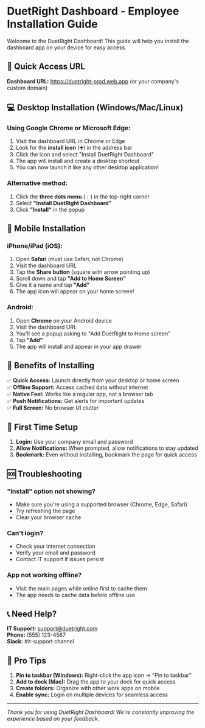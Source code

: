 # DuetRight Dashboard - Employee Installation Guide

Welcome to the DuetRight Dashboard! This guide will help you install the dashboard app on your device for easy access.

## 🚀 Quick Access URL
**Dashboard URL:** https://duetright-prod.web.app (or your company's custom domain)

## 💻 Desktop Installation (Windows/Mac/Linux)

### Using Google Chrome or Microsoft Edge:
1. Visit the dashboard URL in Chrome or Edge
2. Look for the **install icon** (➕) in the address bar
3. Click the icon and select "Install DuetRight Dashboard"
4. The app will install and create a desktop shortcut
5. You can now launch it like any other desktop application!

### Alternative method:
1. Click the **three dots menu** (⋮) in the top-right corner
2. Select **"Install DuetRight Dashboard"**
3. Click **"Install"** in the popup

## 📱 Mobile Installation

### iPhone/iPad (iOS):
1. Open **Safari** (must use Safari, not Chrome)
2. Visit the dashboard URL
3. Tap the **Share button** (square with arrow pointing up)
4. Scroll down and tap **"Add to Home Screen"**
5. Give it a name and tap **"Add"**
6. The app icon will appear on your home screen!

### Android:
1. Open **Chrome** on your Android device
2. Visit the dashboard URL
3. You'll see a popup asking to "Add DuetRight to Home screen"
4. Tap **"Add"**
5. The app will install and appear in your app drawer

## 🌟 Benefits of Installing

✅ **Quick Access:** Launch directly from your desktop or home screen  
✅ **Offline Support:** Access cached data without internet  
✅ **Native Feel:** Works like a regular app, not a browser tab  
✅ **Push Notifications:** Get alerts for important updates  
✅ **Full Screen:** No browser UI clutter  

## 🔐 First Time Setup

1. **Login:** Use your company email and password
2. **Allow Notifications:** When prompted, allow notifications to stay updated
3. **Bookmark:** Even without installing, bookmark the page for quick access

## 🆘 Troubleshooting

### "Install" option not showing?
- Make sure you're using a supported browser (Chrome, Edge, Safari)
- Try refreshing the page
- Clear your browser cache

### Can't login?
- Check your internet connection
- Verify your email and password
- Contact IT support if issues persist

### App not working offline?
- Visit the main pages while online first to cache them
- The app needs to cache data before offline use

## 📞 Need Help?

**IT Support:** support@duetright.com  
**Phone:** (555) 123-4567  
**Slack:** #it-support channel

## 🎯 Pro Tips

1. **Pin to taskbar (Windows):** Right-click the app icon → "Pin to taskbar"
2. **Add to dock (Mac):** Drag the app to your dock for quick access
3. **Create folders:** Organize with other work apps on mobile
4. **Enable sync:** Login on multiple devices for seamless access

---

*Thank you for using DuetRight Dashboard! We're constantly improving the experience based on your feedback.*